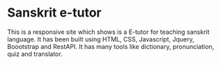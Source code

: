 # Sanskrit e-tutor

This is a responsive site which shows is a E-tutor for teaching sanskrit language. It has been built using HTML, CSS, Javascript, Jquery, Boootstrap and RestAPI. It has many tools like dictionary, pronunciation, quiz and translator.
